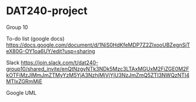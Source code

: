 # DAT240-project
Group 10


To-do list (google docs)
https://docs.google.com/document/d/1NiS0HdKfeMDP7Z2ZIxooUBZegnSjTeX80G-OY1oa6UY/edit?usp=sharing

Slack
https://join.slack.com/t/dat240-group10/shared_invite/enQtNzgyNTk3NDk5Mzc3LTAxMGUxM2FiZGE0M2FkOTFiMzJlMmJmZTMyYzM5YjA3NzhjMjVjYjU3NzJmZmQ5ZTI3NWQzNTI4MTIxZGRmMjE

Google UML

